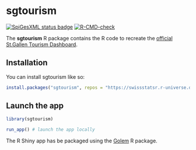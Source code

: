 
<!-- README.md is generated from README.Rmd. Please edit that file -->

# sgtourism

<!-- badges: start -->

[![SpiGesXML status
badge](https://swissstatsr.r-universe.dev/badges/SpiGesXML)](https://swissstatsr.r-universe.dev/SpiGesXML)
[![R-CMD-check](https://github.com/statistikSG/sgtourism/actions/workflows/R-CMD-check.yaml/badge.svg)](https://github.com/statistikSG/sgtourism/actions/workflows/R-CMD-check.yaml)
<!-- badges: end -->

The **sgtourism** R package contains the R code to recreate the
[official St.Gallen Tourism
Dashboard](https://ffssg.shinyapps.io/sgtourismus/).

## Installation

You can install sgtourism like so:

``` r
install.packages("sgtourism", repos = "https://swissstatsr.r-universe.dev" )
```

## Launch the app

``` r
library(sgtourism)

run_app() # launch the app locally
```

The R Shiny app has be packaged using the
[Golem](https://github.com/ThinkR-open/golem) R package.
